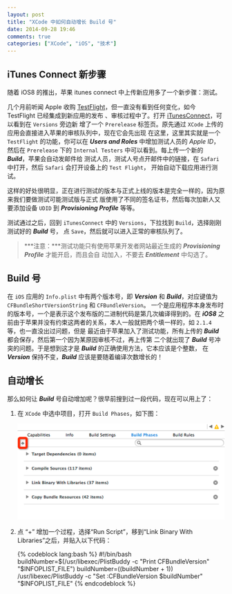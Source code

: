 ```yaml
---
layout: post
title: "XCode 中如何自动增长 Build 号"
date: 2014-09-28 19:46
comments: true
categories: ["XCode", "iOS", "技术"]
---
```


## iTunes Connect 新步骤
随着 iOS8 的推出，苹果 itunes connect 中上传新应用多了一个新步骤：测试。

几个月前听闻 Apple 收购 [TestFlight](https://testflightapp.com)，但一直没有看到任何变化，如今 TestFlight 已经集成到新应用的发布
、审核过程中了。打开 [iTunesConnect](https://itunesconnect.apple.com)，可以看到在 `Versions` 旁边新
增了一个 `Prerelease` 标签页。原先通过 `XCode` 上传的应用会直接进入苹果的审核队列中，现在它会先出现
在这里，这里其实就是一个 `TestFlight` 的功能，你可以在 ***Users and Roles*** 中增加测试人员的 *Apple ID*，
然后在 `Prerelease` 下的 `Internal Testers` 中可以看到。每上传一个新的 ***Build***，苹果会自动发邮件给
测试人员，测试人号点开邮件中的链接，在 `Safari` 中打开，然后 `Safari` 会打开设备上的 `Test Flight`，
开始自动下载应用进行测试。

这样的好处很明显，正在进行测试的版本与正式上线的版本是完全一样的，因为原来我们要做测试可能测试版与正式
版使用了不同的签名证书，然后每次加新人又要添加设备 `UDID` 到 ***Provisioning Profile*** 等等。

测试通过之后，回到 `iTunesConnect` 中的 `Versions`，下拉找到 `Build`，选择刚刚测试好的 ***Build*** 号，
点 `Save`，然后就可以进入正常的审核队列了。

> ***注意：***测试功能只有使用苹果开发者网站最近生成的 ***Provisioning Profile*** 才能开启，而且会自
动加入，不要去 ***Entitlement*** 中勾选了。

## Build 号
在 `iOS` 应用的 `Info.plist` 中有两个版本号，即 ***Version*** 和 ***Build***，对应键值为 `CFBundleShortVersionString` 和 `CFBundleVersion`。
一个是应用程序本身发布时的版本号，一个是表示这个发布版的二进制代码是第几次编译得到的。在 ***iOS8*** 
之前由于苹果并没有约束这两者的关系，本人一般就把两个填一样的，如 `2.1.4` 等，也一直没出过问题，但是
最近由于苹果加入了测试功能，所有上传的 ***Build*** 都会保存，然后第一个因为某原因审核不过，再上传第
二个就出现了 ***Build*** 号冲突的问题。于是想到这才是 ***Build*** 的正确使用方法，它本应该是个整数，
在 ***Version*** 保持不变，***Build*** 应该是要随着编译次数增长的！

## 自动增长

那么如何让 ***Build*** 号自动增加呢？很早前搜到过一段代码，现在可以用上了：

1. 在 `XCode` 中选中项目，打开 `Build Phases`，如下图：

	![RunScript](/images/run-script.png)

2. 点 “+” 增加一个过程，选择“Run Script”，移到“Link Binary With Libraries”之后，并贴入以下代码：

	{% codeblock lang:bash %}
#!/bin/bash
buildNumber=$(/usr/libexec/PlistBuddy -c "Print CFBundleVersion" "$INFOPLIST_FILE")
buildNumber=$(($buildNumber + 1))
/usr/libexec/PlistBuddy -c "Set :CFBundleVersion $buildNumber" "$INFOPLIST_FILE"
	{% endcodeblock %}

